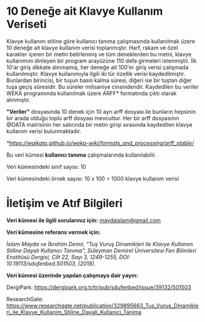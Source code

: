 # 10 Deneğe ait Klavye Kullanım Veriseti

Klavye kullanım stiline göre kullanıcı tanıma çalışmasında kullanılmak üzere 10 deneğe ait klavye kullanım verisi toplanmıştır. Harf, rakam ve özel karakter içeren bir metin belirlenmiş ve tüm deneklerden bu metni, klavye kullanımını dinleyen bir program arayüzüne 110 defa girmeleri istenmiştir. İlk 10'ar giriş dikkate alınmamış, her deneğe ait 100'er giriş verisi çalışmada kullanılmıştır. Klavye kullanımıyla ilgili iki tür özellik verisi kaydedilmiştir. Bunlardan birincisi, bir tuşun basılı kalma süresi, diğeri ise bir tuştan diğer tuşa geçiş süresidir. Bu süreler milisaniye cinsindendir. Kaydedilen bu veriler WEKA programında kullanılmak üzere ARFF* formatında çıktı olarak alınmıştır.

**"Veriler"** dosyasında 10 denek için 10 ayrı arff dosyası ile bunların hepsinin bir arada olduğu toplu arff dosyası mevcuttur. Her bir arff dosyasının @DATA matrisinin her satırında bir metin girişi sırasında kaydedilen klavye kullanım verisi bulunmaktadır.

_*https://waikato.github.io/weka-wiki/formats_and_processing/arff_stable/_

Bu veri kümesi **kullanıcı tanıma** çalışmalarında kullanılabilir.

Veri kümesindeki sınıf sayısı: 10

Veri kümesindeki örnek sayısı: 10 x 100 = 1000 klavye kullanım verisi

# İletişim ve Atıf Bilgileri

**Veri kümesi ile ilgili sorularınız için:** maydaislam@gmail.com 

**Veri kümesine referans vermek için:**

*İslam Mayda ve İbrahim Demir, "Tuş Vuruş Dinamikleri ile Klavye Kullanım Stiline Dayalı Kullanıcı Tanıma", Süleyman Demirel Üniversitesi Fen Bilimleri Enstitüsü Dergisi, Cilt 22, Sayı 3, 1249-1255, DOI: 10.19113/sdufenbed.501503,  (2018).*

**Veri kümesi üzerinde yapılan çalışmaya dair yayın:**

DergiPark: https://dergipark.org.tr/tr/pub/sdufenbed/issue/39132/501503

ResearchGate: https://www.researchgate.net/publication/329895663_Tus_Vurus_Dinamikleri_ile_Klavye_Kullanim_Stiline_Dayali_Kullanici_Tanima
